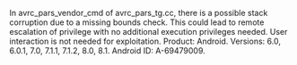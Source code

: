 In avrc_pars_vendor_cmd of avrc_pars_tg.cc, there is a possible stack corruption due to a missing bounds check. This could lead to remote escalation of privilege with no additional execution privileges needed. User interaction is not needed for exploitation. Product: Android. Versions: 6.0, 6.0.1, 7.0, 7.1.1, 7.1.2, 8.0, 8.1. Android ID: A-69479009.
